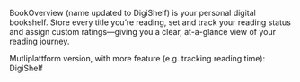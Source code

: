 BookOverview (name updated to DigiShelf) is your personal digital bookshelf.
Store every title you’re reading, set and track your reading status and assign custom ratings—giving you a clear, at-a-glance view of your reading journey.

Mutliplattform version, with more feature (e.g. tracking reading time): DigiShelf
